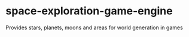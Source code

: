 # space-exploration-game-engine
Provides stars, planets, moons and areas for world generation in games

